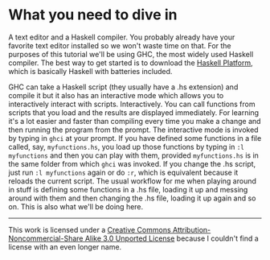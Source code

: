 # What you need to dive in

A text editor and a Haskell compiler. You probably already have your favorite
text editor installed so we won't waste time on that. For the purposes of this
tutorial we'll be using GHC, the most widely used Haskell compiler. The best way
to get started is to download the [Haskell
Platform](https://www.haskell.org/platform/), which is basically Haskell with
batteries included.

GHC can take a Haskell script (they usually have a .hs extension) and compile it
but it also has an interactive mode which allows you to interactively interact
with scripts. Interactively. You can call functions from scripts that you load
and the results are displayed immediately. For learning it's a lot easier and
faster than compiling every time you make a change and then running the program
from the prompt. The interactive mode is invoked by typing in `ghci` at your
prompt. If you have defined some functions in a file called, say,
`myfunctions.hs`, you load up those functions by typing in `:l myfunctions` and
then you can play with them, provided `myfunctions.hs` is in the same folder
from which `ghci` was invoked. If you change the .hs script, just run `:l
myfunctions` again or do `:r`, which is equivalent because it reloads the
current script. The usual workflow for me when playing around in stuff is
defining some functions in a .hs file, loading it up and messing around with
them and then changing the .hs file, loading it up again and so on. This is also
what we'll be doing here. 

---
This work is licensed under a [Creative Commons Attribution-Noncommercial-Share
Alike 3.0 Unported License](https://creativecommons.org/licenses/by-nc-sa/3.0/)
because I couldn't find a license with an even longer name. 